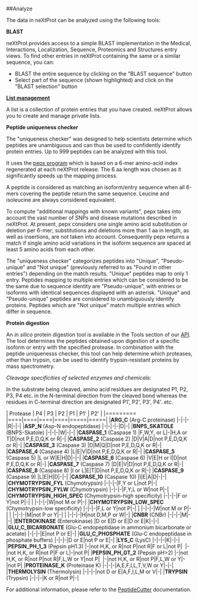 ##Analyze

The data in neXtProt can be analyzed using the following tools:

**BLAST** 

neXtProt provides access to a simple BLAST implementation in the Medical, Interactions, Localization, Sequence, Proteomics and Structures entry views. To find other entries in neXtProt containing the same or a similar sequence, you can:

* BLAST the entire sequence by clicking on the "BLAST sequence" button
* Select part of the sequence (shown highlighted) and click on the "BLAST selection" button 

**[List management](/help/protein-lists)**

A list is a collection of protein entries that you have created. neXtProt allows you to create and manage private lists.

**Peptide uniqueness checker**

The "uniqueness checker" was designed to help scientists determine which peptides are unambiguous and can thus be used to confidently identify protein entries. Up to 999 peptides can be analyzed with this tool.

It uses the [pepx program](https://github.com/calipho-sib/pepx) which is based on a 6-mer amino-acid index regenerated at each neXtProt release. The 6 aa length was chosen as it significantly speeds up the mapping process.

A peptide is considered as matching an isoform/entry sequence when all 6-mers covering the peptide return the same sequence. Leucine and isoleucine are always considered equivalent.

To compute "additional mappings with known variants", pepx takes into account the vast number of SNPs and disease mutations described in neXtProt.  At present, pepx considers one single amino acid substitution or deletion per 6-mer; substitutions and deletions more than 1 aa in length, as well as insertions, are not taken into account. Consequently pepx returns a match if single amino acid variations in the isoform sequence are spaced at least 5 amino acids from each other.

The "uniqueness checker" categorizes peptides into "Unique", "Pseudo-unique" and "Not unique" (previously referred to as "Found in other entries") depending on the match results. "Unique" peptides map to only 1 entry. Peptides mapping to multiple entries which can be considered to be the same due to sequence identity are "Pseudo-unique", with entries or isoforms with identical sequences displayed with an asterisk. "Unique" and "Pseudo-unique" peptides are considered to unambiguously identify proteins. Peptides which are "Not unique" match multiple entries which differ in sequence.

**Protein digestion**

An _in silico_ protein digestion tool is available in the Tools section of our [API](https://api.nextprot.org/). The tool determines the peptides obtained upon digestion of a specific isoform or entry with the specified protease. In combination with the peptide uniquenesss checker, this tool can help determine which proteases, other than trypsin, can be used to identify trypsin-resistant proteins by mass spectrometry.

_Cleavage specificities of selected enzymes and chemicals:_

In the substrate being cleaved, amino acid residues are designated P1, P2, P3, P4 etc. in the N-terminal direction from the cleaved bond whereas the residues in C-terminal direction are designated P1', P2', P3', P4'. etc.

| Protease | P4 | P3 | P2 | P1 | P1' | P2' | 
|========= |====|====|====|====|=====|=====|
|**ARG_C** (Arg-C proteinase) |-|-|-|R|-|-|
|**ASP_N** (Asp-N endopeptidase) |-|-|-|-|D|-|
|**BNPS_SKATOLE** (BNPS-Skatole) |-|-|-|W|-|-|
|**CASPASE_1** (Caspase 1) |F,W,Y, or L|-|H,A or T|D|not P,E,D,Q,K or R|-|
|**CASPASE_2** (Caspase 2) |D|V|A|D|not P,E,D,Q,K or R|-|
|**CASPASE_3** (Caspase 3) |D|M|Q|D|not P,E,D,Q,K or R|-|
|**CASPASE_4** (Caspase 4) |L|E|V|D|not P,E,D,Q,K or R|-|
|**CASPASE_5** (Caspase 5) |L or W|E|H|D|-|-|
|**CASPASE_6** (Caspase 6) |V|E|H or I|D|not P,E,D,Q,K or R|-|
|**CASPASE_7** (Caspase 7) |D|E|V|D|not P,E,D,Q,K or R|-|
|**CASPASE_8** (Caspase 8) |I or L|E|T|D|not P,E,D,Q,K or R|-|
|**CASPASE_9** (Caspase 9) |L|E|H|D|-|-|
|**CASPASE_10** (Caspase 10) |I|E|A|D|-|-|
|**CHYMOTRYPSIN_FYL** (Chymotrypsin) |-|-|-|F,Y or L|not P|-|
|**CHYMOTRYPSIN_FYLW** (Chymotrypsin) |-|-|-|F,Y,L or W|not P|-|
|**CHYMOTRYPSIN_HIGH_SPEC** (Chymotrypsin-high specificity) |-|-|-|F or Y|not P|-|
|&nbsp;|-|-|-|W|not M or P|-|
|**CHYMOTRYPSIN_LOW_SPEC** (Chymotrypsin-low specificity) |-|-|-|F,L or Y|not P|-|
|&nbsp;|-|-|-|W|not M or P|-|
|&nbsp;|-|-|-|M|not P or Y|-|
|&nbsp;|-|-|-|H|not D,M,P or W|-|
|**CNBR** (CNBr) |-|-|-|M|-|-|
|**ENTEROKINASE** (Enterokinase) |D or E|D or E|D or E|K|-|-|
|**GLU_C_BICARBONATE** (Glu-C endopeptidase in ammonium bicarbonate or acetate) |-|-|-|E|not P or E|-|
|**GLU_C_PHOSPHATE** (Glu-C endopeptidase in phosphate buffers) |-|-|-|D or E|not P or E|-|
|**LYS_C** (LysC) |-|-|-|K|-|-|
|**PEPSIN_PH_1_3** (Pepsin pH1.3) |-|not H,K, or R|not P|not R|F or L|not P|
&nbsp;|-|not H,K, or R|not P|F or L|-|not P|
|**PEPSIN_PH_GT_2** (Pepsin pH>2) |-|not H,K, or R|not P|not R|F,L,W or Y|not P|
&nbsp;|-|not H,K, or R|not P|F,L,W or Y|-|not P|
|**PROTEINASE_K** (Proteinase K) |-|-|-|A,E,F,I,L,T,V,W or Y|-|-|
|**THERMOLYSIN** (Thermolysin) |-|-|-|not D or E|A,F,I,L,M or V|-|
|**TRYPSIN** (Trypsin) |-|-|-|K or R|not P|-|

For additional information, please refer to the [PeptideCutter](https://web.expasy.org/peptide_cutter/peptidecutter_enzymes.html) documentation.
